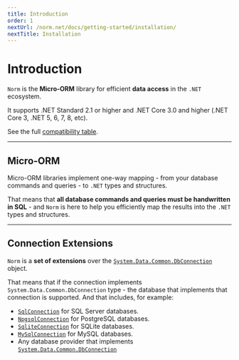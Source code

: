 ```yaml
---
title: Introduction
order: 1
nextUrl: /norm.net/docs/getting-started/installation/
nextTitle: Installation
---
```


# Introduction

`Norm` is the **Micro-ORM** library for efficient **data access** in the `.NET` ecosystem.

It supports .NET Standard 2.1 or higher and .NET Core 3.0 and higher (.NET Core 3, .NET 5, 6, 7, 8, etc). 

See the full [compatibility table](norm.net/#compatibility).

---

## Micro-ORM

Micro-ORM libraries implement one-way mapping - from your database commands and queries - to  `.NET` types and structures.

That means that **all database commands and queries must be handwritten in SQL** - and `Norm` is here to help you efficiently map the results into the `.NET` types and structures.

---

## Connection Extensions

`Norm` is a **set of extensions** over the [`System.Data.Common.DbConnection`](https://learn.microsoft.com/en-us/dotnet/api/system.data.common.dbconnection) object.

That means that if the connection implements `System.Data.Common.DbConnection` type - the database that implements that connection is supported. And that includes, for  example:

- [`SqlConnection`](https://learn.microsoft.com/en-us/dotnet/api/system.data.sqlclient.sqlconnection) for SQL Server databases.
- [`NpgsqlConnection`](https://www.npgsql.org/doc/api/Npgsql.NpgsqlConnection.html) for PostgreSQL databases.
- [`SqliteConnection`](https://learn.microsoft.com/en-us/dotnet/api/microsoft.data.sqlite.sqliteconnection) for SQLite databases.
- [`MySqlConnection`](https://mysqlconnector.net/api/mysqlconnector/mysqlconnectiontype/) for MySQL databases.
- Any database provider that implements [`System.Data.Common.DbConnection`](https://learn.microsoft.com/en-us/dotnet/api/system.data.common.dbconnection)
